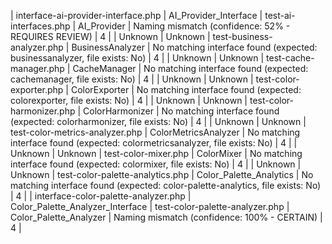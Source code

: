 | interface-ai-provider-interface.php | AI_Provider_Interface | test-ai-interfaces.php | AI_Provider | Naming mismatch (confidence: 52% - REQUIRES REVIEW) | 4 |
| Unknown | Unknown | test-business-analyzer.php | BusinessAnalyzer | No matching interface found (expected: businessanalyzer, file exists: No) | 4 |
| Unknown | Unknown | test-cache-manager.php | CacheManager | No matching interface found (expected: cachemanager, file exists: No) | 4 |
| Unknown | Unknown | test-color-exporter.php | ColorExporter | No matching interface found (expected: colorexporter, file exists: No) | 4 |
| Unknown | Unknown | test-color-harmonizer.php | ColorHarmonizer | No matching interface found (expected: colorharmonizer, file exists: No) | 4 |
| Unknown | Unknown | test-color-metrics-analyzer.php | ColorMetricsAnalyzer | No matching interface found (expected: colormetricsanalyzer, file exists: No) | 4 |
| Unknown | Unknown | test-color-mixer.php | ColorMixer | No matching interface found (expected: colormixer, file exists: No) | 4 |
| Unknown | Unknown | test-color-palette-analytics.php | Color_Palette_Analytics | No matching interface found (expected: color-palette-analytics, file exists: No) | 4 |
| interface-color-palette-analyzer.php | Color_Palette_Analyzer_Interface | test-color-palette-analyzer.php | Color_Palette_Analyzer | Naming mismatch (confidence: 100% - CERTAIN) | 4 |
